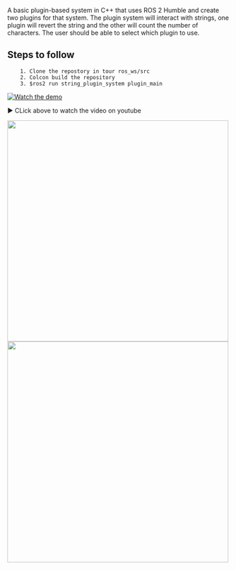 A basic plugin-based system in C++ that uses ROS 2 Humble and create two plugins for that system. The plugin system will interact with strings, one plugin will revert the string and the other will count the number of characters. The user should be able to select which plugin to use.


## Steps to follow
        1. Clone the repostory in tour ros_ws/src
        2. Colcon build the repository
        3. $ros2 run string_plugin_system plugin_main

[![Watch the demo](https://img.youtube.com/vi/40GXwkygZiU/0.jpg)](https://www.youtube.com/watch?v=40GXwkygZiU)

▶️ CLick above to watch the video on youtube

<img src="assets/hello.png" width="500"/> <img src="not.png" width="500"/>